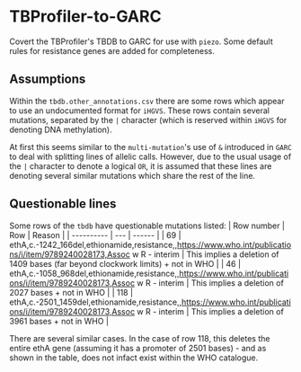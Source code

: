# TBProfiler-to-GARC
Covert the TBProfiler's TBDB to GARC for use with `piezo`. Some default rules for resistance genes are added for completeness.


## Assumptions
Within the `tbdb.other_annotations.csv` there are some rows which appear to use an undocumented format for `iHGVS`. These rows contain several mutations, separated by the `|` character (which is reserved within `iHGVS` for denoting DNA methylation).

At first this seems similar to the `multi-mutation`'s use of `&` introduced in `GARC` to deal with splitting lines of allelic calls. However, due to the usual usage of the `|` character to denote a logical `OR`, it is assumed that these lines are denoting several similar mutations which share the rest of the line.

## Questionable lines
Some rows of the `tbdb` have questionable mutations listed:
| Row number | Row | Reason |
| ---------- | --- | ------ |
| 69 | ethA,c.-1242_166del,ethionamide,resistance,,https://www.who.int/publications/i/item/9789240028173,Assoc w R - interim | This implies a deletion of 1409 bases (far beyond clockwork limits) + not in WHO |
| 46 | ethA,c.-1058_968del,ethionamide,resistance,,https://www.who.int/publications/i/item/9789240028173,Assoc w R - interim | This implies a deletion of 2027 bases + not in WHO |
| 118 | ethA,c.-2501_1459del,ethionamide,resistance,,https://www.who.int/publications/i/item/9789240028173,Assoc w R - interim | This implies a deletion of 3961 bases + not in WHO |

There are several similar cases. In the case of row 118, this deletes the entire ethA gene (assuming it has a promoter of 2501 bases) - and as shown in the table, does not infact exist within the WHO catalogue.